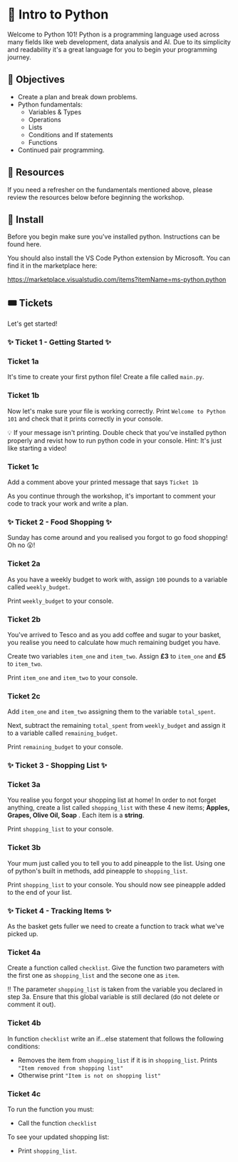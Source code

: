 # 🐍 Intro to Python

Welcome to Python 101! Python is a programming language used across many fields like web development, data analysis and AI. Due to its simplicity and readability it's a great language for you to begin your programming journey.

## 🚀 Objectives

- Create a plan and break down problems.
- Python fundamentals:
  - Variables & Types
  - Operations
  - Lists
  - Conditions and If statements
  - Functions
- Continued pair programming.

## 📖 Resources

If you need a refresher on the fundamentals mentioned above, please review the resources below before beginning the workshop.

## 🚨 Install

Before you begin make sure you've installed python. Instructions can be found here.

You should also install the VS Code Python extension by Microsoft. You can find it in the marketplace here:

https://marketplace.visualstudio.com/items?itemName=ms-python.python

## 🎟️ Tickets

Let's get started!

### ✨ Ticket 1 - Getting Started ✨

### Ticket 1a

It's time to create your first python file! Create a file called `main.py`.

### Ticket 1b

Now let's make sure your file is working correctly. Print `Welcome to Python 101` and check that it prints correctly in your console.

💡 If your message isn't printing. Double check that you've installed python properly and revist how to run python code in your console. Hint: It's just like starting a video!

### Ticket 1c

Add a comment above your printed message that says `Ticket 1b`

As you continue through the workshop, it's important to comment your code to track your work and write a plan.

### ✨ Ticket 2 - Food Shopping ✨

Sunday has come around and you realised you forgot to go food shopping! Oh no 😮!

### Ticket 2a

As you have a weekly budget to work with, assign `100` pounds to a variable called `weekly_budget`.

Print `weekly_budget` to your console.

### Ticket 2b

You've arrived to Tesco and as you add coffee and sugar to your basket, you realise you need to calculate how much remaining budget you have.

Create two variables `item_one` and `item_two`. Assign **£3** to `item_one` and **£5** to `item_two`.

Print `item_one` and `item_two` to your console.

### Ticket 2c

Add `item_one` and `item_two` assigning them to the variable `total_spent`.

Next, subtract the remaining `total_spent` from `weekly_budget` and assign it to a variable called `remaining_budget`.

Print `remaining_budget` to your console.

### ✨ Ticket 3 - Shopping List ✨

### Ticket 3a

You realise you forgot your shopping list at home! In order to not forget anything, create a list called `shopping_list` with these 4 new items; **Apples, Grapes, Olive Oil, Soap** . Each item is a **string**.

Print `shopping_list` to your console.

### Ticket 3b

Your mum just called you to tell you to add pineapple to the list. Using one of python's built in methods, add pineapple to `shopping_list`.

Print `shopping_list` to your console. You should now see pineapple added to the end of your list.

### ✨ Ticket 4 - Tracking Items ✨

As the basket gets fuller we need to create a function to track what we've picked up.

### Ticket 4a

Create a function called `checklist`. Give the function two parameters with the first one as `shopping_list` and the secone one as `item`.

‼️ The parameter `shopping_list` is taken from the variable you declared in step 3a. Ensure that this global variable is still declared (do not delete or comment it out).

### Ticket 4b

In function `checklist` write an if...else statement that follows the following conditions:

- Removes the item from `shopping_list` if it is in `shopping_list`. Prints `"Item removed from shopping list"`
- Otherwise print `"Item is not on shopping list"`

### Ticket 4c

To run the function you must:

- Call the function `checklist`

To see your updated shopping list:

- Print `shopping_list`.
